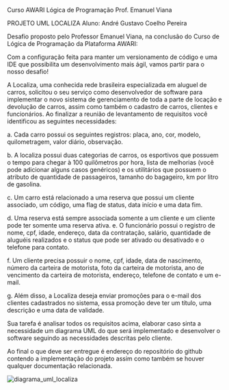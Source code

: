 Curso AWARI
Lógica de Programação
Prof. Emanuel Viana

PROJETO UML LOCALIZA
Aluno: André Gustavo Coelho Pereira

Desafio proposto pelo Professor Emanuel Viana, na conclusão do Curso de Lógica de Programação da Plataforma AWARI:

Com a configuração feita para manter um versionamento de código e uma IDE que possibilita um desenvolvimento mais ágil, vamos partir para o nosso desafio!

A Localiza, uma conhecida rede brasileira especializada em aluguel de carros, solicitou o seu serviço como desenvolvedor de software para implementar o novo sistema de gerenciamento de toda a parte de locação e devolução de carros, assim como também o cadastro de carros, clientes e funcionários. Ao finalizar a reunião de levantamento de requisitos você identificou as seguintes necessidades:

a.	Cada carro possui os seguintes registros: placa, ano, cor, modelo, quilometragem, valor diário, observação.

b.	A localiza possui duas categorias de carros, os esportivos que possuem o tempo para chegar à 100 quilômetros por hora, lista de melhorias (você pode adicionar alguns casos genéricos) e os utilitários que possuem o atributo de quantidade de passageiros, tamanho do bagageiro, km por litro de gasolina.

c.	Um carro está relacionado a uma reserva que possui um cliente associado, um código, uma flag de status, data início e uma data fim.

d.	Uma reserva está sempre associada somente a um cliente e um cliente pode ter somente uma reserva ativa.
e.	O funcionário possui o registro de nome, cpf, idade, endereço, data da contratação, salário, quantidade de aluguéis realizados e o status que pode ser ativado ou desativado e o telefone para contato.

f.	Um cliente precisa possuir o nome, cpf, idade, data de nascimento, número da carteira de motorista, foto da carteira de motorista, ano de vencimento da carteira de motorista, endereço, telefone de contato e um e-mail.

g.	Além disso, a Localiza deseja enviar promoções para o e-mail dos clientes cadastrados no sistema, essa promoção deve ter um título, uma descrição e uma data de validade.

Sua tarefa é analisar todos os requisitos acima, elaborar caso sinta a necessidade um diagrama UML do que será implementado e desenvolver o software seguindo as necessidades descritas pelo cliente. 
 

Ao final o que deve ser entregue é endereço do repositório do github contendo a implementação do projeto assim como também se houver qualquer documentação relacionada.

![diagrama_uml_localiza](https://github.com/user-attachments/assets/651ed0c5-85b0-4811-856d-26cc4d0cf230)
